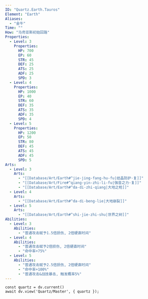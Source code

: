 ```yaml
---
ID: "Quartz.Earth.Tauros"
Element: "Earth"
Aliases:
  - "金牛"
Time: ""
How: "马奇亚斯初始回路"
Properties:
  - Level: 3
    Properties:
      HP: 700
      EP: 60
      STR: 45
      DEF: 25
      ATS: 25
      ADF: 25
      SPD: 3
  - Level: 4
    Properties:
      HP: 1000
      EP: 40
      STR: 60
      DEF: 35
      ATS: 35
      ADF: 35
      SPD: 4
  - Level: 5
    Properties:
      HP: 1200
      EP: 50
      STR: 80
      DEF: 45
      ATS: 45
      ADF: 45
      SPD: 5
Arts:
  - Level: 3
    Arts: 
      - "[[Database/Art/Earth#^jie-jing-fang-hu-fu|结晶防护·复]]"
      - "[[Database/Art/Fire#^qiang-yin-zhi-li-fu|强音之力·复]]"
      - "[[Database/Art/Earth#^da-di-zhi-qiang|大地之枪]]"
  - Level: 4
    Arts:
      - "[[Database/Art/Earth#^da-di-beng-lie|大地崩裂]]"
  - Level: 5
    Arts:
      - "[[Database/Art/Earth#^shi-jie-zhi-shu|世界之树]]"
Abilities:
  - Level: 3
    Abilities:
      - "普通攻击赋予1.5倍损伤, 2倍硬直时间"
  - Level: 4
    Abilities:
      - "普通攻击赋予2倍损伤, 2倍硬直时间"
      - "命中率+75%"
  - Level: 5
    Abilities:
      - "普通攻击赋予2.5倍损伤, 2倍硬直时间"
      - "命中率+100%"
      - "普通攻击&战技暴击, 触发概率5%"
---
```

```dataviewjs
const quartz = dv.current()
await dv.view('Quartz/Master', { quartz });
```